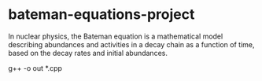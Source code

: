 # bateman-equations-project
In nuclear physics, the Bateman equation is a mathematical model describing abundances and 
activities in a decay chain as a function of time, based on the decay rates and initial abundances.


g++ -o out *.cpp
